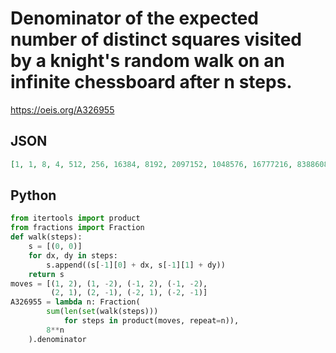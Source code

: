 # Denominator of the expected number of distinct squares visited by a knight's random walk on an infinite chessboard after n steps\.
https://oeis.org/A326955
## JSON
```JSON
[1, 1, 8, 4, 512, 256, 16384, 8192, 2097152, 1048576, 16777216, 8388608, 4294967296, 2147483648, 68719476736, 34359738368, 35184372088832, 17592186044416, 281474976710656, 140737488355328, 18014398509481984]
```
## Python
```Python
from itertools import product
from fractions import Fraction
def walk(steps):
    s = [(0, 0)]
    for dx, dy in steps:
        s.append((s[-1][0] + dx, s[-1][1] + dy))
    return s
moves = [(1, 2), (1, -2), (-1, 2), (-1, -2),
         (2, 1), (2, -1), (-2, 1), (-2, -1)]
A326955 = lambda n: Fraction(
        sum(len(set(walk(steps)))
            for steps in product(moves, repeat=n)),
        8**n
    ).denominator
```
